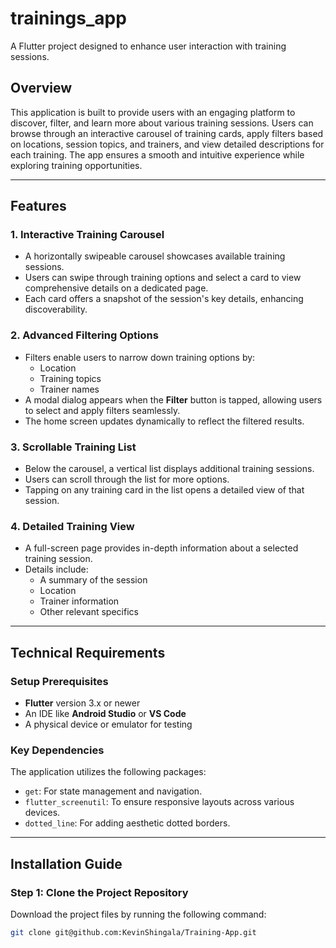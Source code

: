 # trainings_app

A Flutter project designed to enhance user interaction with training sessions.

## Overview

This application is built to provide users with an engaging platform to discover, filter, and learn more about various training sessions. Users can browse through an interactive carousel of training cards, apply filters based on locations, session topics, and trainers, and view detailed descriptions for each training. The app ensures a smooth and intuitive experience while exploring training opportunities.

---

## Features

### 1. **Interactive Training Carousel**

- A horizontally swipeable carousel showcases available training sessions.
- Users can swipe through training options and select a card to view comprehensive details on a dedicated page.
- Each card offers a snapshot of the session's key details, enhancing discoverability.

### 2. **Advanced Filtering Options**

- Filters enable users to narrow down training options by:
  - Location
  - Training topics
  - Trainer names
- A modal dialog appears when the **Filter** button is tapped, allowing users to select and apply filters seamlessly.
- The home screen updates dynamically to reflect the filtered results.

### 3. **Scrollable Training List**

- Below the carousel, a vertical list displays additional training sessions.
- Users can scroll through the list for more options.
- Tapping on any training card in the list opens a detailed view of that session.

### 4. **Detailed Training View**

- A full-screen page provides in-depth information about a selected training session.
- Details include:
  - A summary of the session
  - Location
  - Trainer information
  - Other relevant specifics

---

## Technical Requirements

### Setup Prerequisites

- **Flutter** version 3.x or newer
- An IDE like **Android Studio** or **VS Code**
- A physical device or emulator for testing

### Key Dependencies

The application utilizes the following packages:

- `get`: For state management and navigation.
- `flutter_screenutil`: To ensure responsive layouts across various devices.
- `dotted_line`: For adding aesthetic dotted borders.

---

## Installation Guide

### Step 1: Clone the Project Repository

Download the project files by running the following command:

```bash
git clone git@github.com:KevinShingala/Training-App.git
